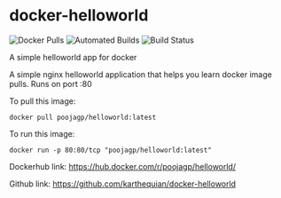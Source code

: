 # docker-helloworld

![Docker Pulls](https://img.shields.io/docker/pulls/poojagp/helloworld.svg) ![Automated Builds](https://img.shields.io/docker/automated/poojagp/helloworld.svg) ![Build Status](https://img.shields.io/docker/build/poojagp/helloworld.svg )

A simple helloworld app for docker

A simple nginx helloworld application that helps you learn docker image pulls. Runs on port :80

To pull this image:
```
docker pull poojagp/helloworld:latest
```

To run this image:
```
docker run -p 80:80/tcp "poojagp/helloworld:latest"
```

Dockerhub link: https://hub.docker.com/r/poojagp/helloworld/

Github link: https://github.com/karthequian/docker-helloworld
